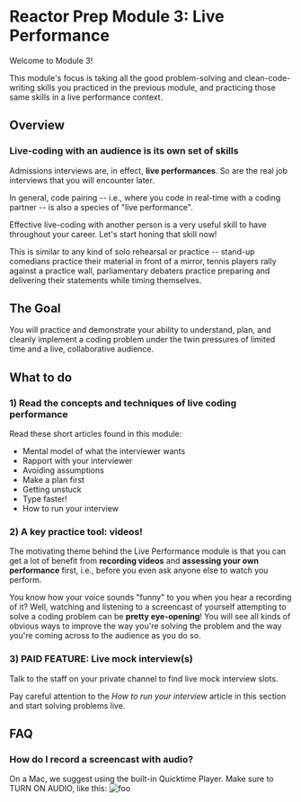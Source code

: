 # Reactor Prep Module 3: Live Performance

Welcome to Module 3!

This module's focus is taking all the good problem-solving and clean-code-writing skills you practiced in the previous module, and practicing those same skills in a live performance context.

## Overview

### Live-coding with an audience is its own set of skills

Admissions interviews are, in effect, **live performances**.  So are the real job interviews that you will encounter later.

In general, code pairing -- i.e., where you code in real-time with a coding partner -- is also a species of "live performance".

Effective live-coding with another person is a very useful skill to have throughout your career. Let's start honing that skill now! 

This is similar to any kind of solo rehearsal or practice -- stand-up comedians practice their material in front of a mirror, tennis players rally against a practice wall, parliamentary debaters practice preparing and delivering their statements while timing themselves.


## The Goal

You will practice and demonstrate your ability to understand, plan, and cleanly implement a coding problem under the twin pressures of limited time and a live, collaborative audience.

## What to do

### 1) Read the concepts and techniques of live coding performance

Read these short articles found in this module:

* Mental model of what the interviewer wants
* Rapport with your interviewer
* Avoiding assumptions
* Make a plan first
* Getting unstuck
* Type faster!
* How to run your interview


### 2) A key practice tool: videos!

The motivating theme behind the Live Performance module is that you can get a lot of benefit from **recording videos** and **assessing your own performance** first, i.e., before you even ask anyone else to watch you perform.

You know how your voice sounds "funny" to you when you hear a recording of it?  Well, watching and listening to a screencast of yourself attempting to solve a coding problem can be **pretty eye-opening**!  You will see all kinds of obvious ways to improve the way you're solving the problem and the way you're coming across to the audience as you do so.


### 3) PAID FEATURE: Live mock interview(s)

Talk to the staff on your private channel to find live mock interview slots.

Pay careful attention to the _How to run your interview_ article in this section and start solving problems live.

## FAQ

### How do I record a screencast with audio?

On a Mac, we suggest using the built-in Quicktime Player. Make sure to TURN ON AUDIO, like this:
![foo](http://i.imgur.com/Nto76Odm.png)



